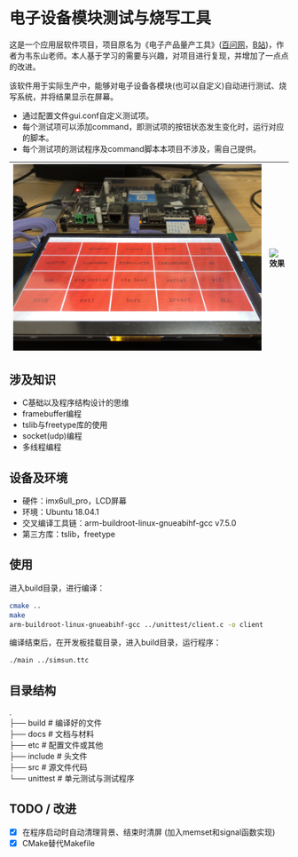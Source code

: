 # 电子设备模块测试与烧写工具

这是一个应用层软件项目，项目原名为《电子产品量产工具》([百问网](https://www.100ask.net/p/t_pc/course_pc_detail/column/p_5f04515ce4b036f1c0cf4254?product_id=p_5f04515ce4b036f1c0cf4254)，[B站](https://www.bilibili.com/video/BV1it4y1Q75z/?vd_source=11fdf4ddf6712b19eba94ccd395578f0))，作者为韦东山老师。本人基于学习的需要与兴趣，对项目进行复现，并增加了一点点的改进。

该软件用于实际生产中，能够对电子设备各模块(也可以自定义)自动进行测试、烧写系统，并将结果显示在屏幕。

- 通过配置文件gui.conf自定义测试项。
- 每个测试项可以添加command，即测试项的按钮状态发生变化时，运行对应的脚本。
- 每个测试项的测试程序及command脚本本项目不涉及，需自己提供。

![整体](./docs/pics/%E6%95%B4%E4%BD%93.jpg) | ![效果](./docs/pics/%E6%95%88%E6%9E%9C.jpg)
---|---

## 涉及知识

- C基础以及程序结构设计的思维
- framebuffer编程
- tslib与freetype库的使用
- socket(udp)编程
- 多线程编程

## 设备及环境

- 硬件：imx6ull_pro，LCD屏幕
- 环境：Ubuntu 18.04.1
- 交叉编译工具链：arm-buildroot-linux-gnueabihf-gcc v7.5.0
- 第三方库：tslib，freetype

## 使用

进入build目录，进行编译：

```sh
cmake ..
make
arm-buildroot-linux-gnueabihf-gcc ../unittest/client.c -o client
```

编译结束后，在开发板挂载目录，进入build目录，运行程序：

```sh
./main ../simsun.ttc 
```

## 目录结构

.  
├── build  # 编译好的文件  
├── docs  # 文档与材料  
├── etc  # 配置文件或其他  
├── include  # 头文件  
├── src  # 源文件代码  
└── unittest  # 单元测试与测试程序

## TODO / 改进

- [x] 在程序启动时自动清理背景、结束时清屏 (加入memset和signal函数实现)
- [x] CMake替代Makefile
